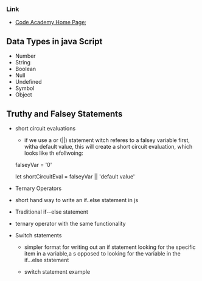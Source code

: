 ### Link

- [Code Academy Home Page](https://www.codecademy.com/learn);

## Data Types in java Script

- Number
- String
- Boolean
- Null
- Undefined
- Symbol
- Object

## Truthy and Falsey Statements

- short circuit evaluations

  - if we use a or (||) statement witch referes to a falsey variable first, witha  default value, this will create a short circuit evaluation, which looks like th efollwoing:
  
  falseyVar = '0'

  let shortCircuitEval = falseyVar || 'default value'

- Ternary Operators
- short hand way to write an if..else statement in js

- Traditional if--else statement
<!-- let isNightTime = true;
 
if (isNightTime) {
  console.log('Turn on the lights!');
} else {
  console.log('Turn off the lights!');
} -->

- ternary operator with the same functionality
<!-- isNightTime ? console.log('Turn on the lights!') : console.log('Turn off the lights!'); -->

- Switch statements
  - simpler format for writing out an if statement looking for the specific item in a variable,a s opposed to looking for the variable in the if...else statement

  - switch statement example
<!-- let athleteFinalPosition = 'second place';

switch (athleteFinalPosition) {
  case 'first place':
    console.log('You get the gold medal!');
    break;
  case 'second place':
    console.log('You get the silver medal!');
    break;
  case 'third place':
    console.log('You get the bronze medal!');
    break;
  default:
    console.log('No medal awarded.');
    break;
} -->

